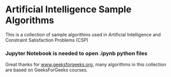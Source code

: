 # Artificial Intelligence Sample Algorithms
This is a collection of sample algorithms used in Artificial Intelligence and Constraint Satisfaction Problems (CSP)
### Jupyter Notebook is needed to open .ipynb python files


Great thanks for www.geeksforgeeks.org, many algorithms in this collection are based on GeeksForGeeks courses.
